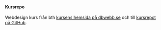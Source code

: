 #### Kursrepo

Webdesign kurs från bth [kursens hemsida på dbwebb.se](XXX) och till [kursrepot på GitHub](https://github.com/jomi19/skola).
